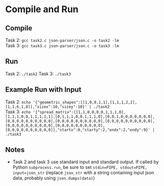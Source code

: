 # Compile and Run
## Compile
Task 2: `gcc task2.c json-parser/json.c -o task2 -lm`\
Task 3: `gcc task3.c json-parser/json.c -o task3 -lm`
## Run
Task 2: `./task2`
Task 3: `./task3`
## Example Run with Input
Task 2: `echo '{"geometric_shapes":[[1,0,0,1,1],[1,1,1,2,2],[1,1,6,1,8]],"sizex":10,"sizey":10}' | ./task2`\
Task 3: `echo '{"spread_matrix":[[1,1,0,0,0,0,1,1,1,0],[1,1,1,0,0,1,1,1,1,1],[0,1,1,1,0,0,1,1,1,0],[0,0,1,0,0,0,0,0,0,0],[0,0,0,0,0,0,0,0,0,0],[0,0,0,0,0,0,0,0,0,0],[0,0,0,0,0,0,0,0,0,0],[0,0,0,0,0,0,0,0,0,0],[0,0,0,0,0,0,0,0,0,0],[0,0,0,0,0,0,0,0,0,0]],"startx":0,"starty":2,"endx":2,"endy":9}' | ./task3`
## Notes
* Task 2 and task 3 use standard input and standard output. If called by Python `subprocess.run`, be sure to set `stdin=PIPE, stdout=PIPE, input=json_str` (replace `json_str` with a string containing input json data, probably using `json.dumps(data)`)
